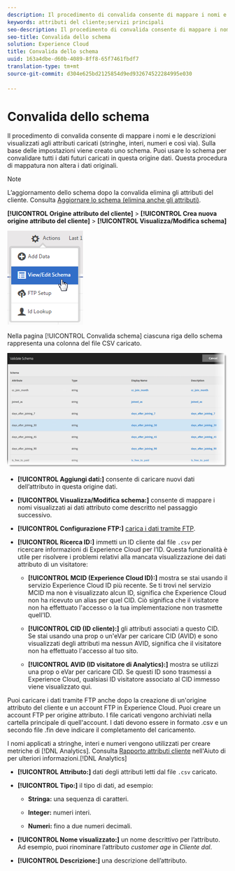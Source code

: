 ```yaml
---
description: Il procedimento di convalida consente di mappare i nomi e le descrizioni visualizzati agli attributi caricati (stringhe, interi, numeri e così via). Sulla base delle impostazioni viene creato uno schema. Puoi usare lo schema per convalidare tutti i dati futuri caricati in questa origine dati. Questa procedura di mappatura non altera i dati originali.
keywords: attributi del cliente;servizi principali
seo-description: Il procedimento di convalida consente di mappare i nomi e le descrizioni visualizzati agli attributi caricati (stringhe, interi, numeri e così via). Sulla base delle impostazioni viene creato uno schema. Puoi usare lo schema per convalidare tutti i dati futuri caricati in questa origine dati. Questa procedura di mappatura non altera i dati originali.
seo-title: Convalida dello schema
solution: Experience Cloud
title: Convalida dello schema
uuid: 163a4dbe-d60b-4089-8ff8-65f7461fbdf7
translation-type: tm+mt
source-git-commit: d304e625bd2125854d9ed932674522284995e030

---
```



# Convalida dello schema

Il procedimento di convalida consente di mappare i nomi e le descrizioni visualizzati agli attributi caricati (stringhe, interi, numeri e così via). Sulla base delle impostazioni viene creato uno schema. Puoi usare lo schema per convalidare tutti i dati futuri caricati in questa origine dati. Questa procedura di mappatura non altera i dati originali.

>[!NOTE]
>
>L’aggiornamento dello schema dopo la convalida elimina gli attributi del cliente. Consulta [Aggiornare lo schema (elimina anche gli attributi)](../attributes/t-crs-usecase.md#task_6568898BB7C44A42ABFB86532B89063C).

**[!UICONTROL Origine attributo del cliente]** &gt; **[!UICONTROL Crea nuova origine attributo del cliente]** &gt; **[!UICONTROL Visualizza/Modifica schema]**

![](assets/view_edit_schema.png)

Nella pagina [!UICONTROL Convalida schema] ciascuna riga dello schema rappresenta una colonna del file CSV caricato.

![](assets/06_crs_usecase.png)

* **[!UICONTROL Aggiungi dati:]** consente di caricare nuovi dati dell’attributo in questa origine dati.

* **[!UICONTROL Visualizza/Modifica schema:]** consente di mappare i nomi visualizzati ai dati attributo come descritto nel passaggio successivo.

* **[!UICONTROL Configurazione FTP:]** [carica i dati tramite FTP](../attributes/t-upload-attributes-ftp.md#task_591C3B6733424718A62453D2F8ADF73B).

* **[!UICONTROL Ricerca ID:]** immetti un ID cliente dal file `.csv` per ricercare informazioni di Experience Cloud per l’ID. Questa funzionalità è utile per risolvere i problemi relativi alla mancata visualizzazione dei dati attributo di un visitatore:

   * **[!UICONTROL MCID (Experience Cloud ID):]** mostra se stai usando il servizio Experience Cloud ID più recente. Se ti trovi nel servizio MCID ma non è visualizzato alcun ID, significa che Experience Cloud non ha ricevuto un alias per quel CID. Ciò significa che il visitatore non ha effettuato l'accesso o la tua implementazione non trasmette quell'ID.

   * **[!UICONTROL CID (ID cliente):]** gli attributi associati a questo CID. Se stai usando una prop o un'eVar per caricare CID (AVID) e sono visualizzati degli attributi ma nessun AVID, significa che il visitatore non ha effettuato l'accesso al tuo sito.

   * **[!UICONTROL AVID (ID visitatore di Analytics):]** mostra se utilizzi una prop o eVar per caricare CID. Se questi ID sono trasmessi a Experience Cloud, qualsiasi ID visitatore associato al CID immesso viene visualizzato qui.

Puoi caricare i dati tramite FTP anche dopo la creazione di un'origine attributo del cliente e un account FTP in Experience Cloud. Puoi creare un account FTP per origine attributo. I file caricati vengono archiviati nella cartella principale di quell'account. I dati devono essere in formato .csv e un secondo file .fin deve indicare il completamento del caricamento.

I nomi applicati a stringhe, interi e numeri vengono utilizzati per creare metriche di [!DNL Analytics]. Consulta [Rapporto attributi cliente](https://docs.adobe.com/help/en/analytics/components/variables/dimensions-reports/reports-customer-attributes.html) nell'Aiuto di per ulteriori informazioni.[!DNL Analytics]

* **[!UICONTROL Attributo:]** dati degli attributi letti dal file `.csv` caricato.

* **[!UICONTROL Tipo:]** il tipo di dati, ad esempio:

   * **Stringa:** una sequenza di caratteri.

   * **Integer:** numeri interi.

   * **Numeri:** fino a due numeri decimali.

* **[!UICONTROL Nome visualizzato:]** un nome descrittivo per l’attributo. Ad esempio, puoi rinominare l’attributo *customer age* in *Cliente dal*.

* **[!UICONTROL Descrizione:]** una descrizione dell’attributo.
